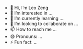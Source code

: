 - 👋 Hi, I’m Leo Zeng
- 👀 I’m interested in ...
- 🌱 I’m currently learning ...
- 💞️ I’m looking to collaborate on ...
- 📫 How to reach me ...
- 😄 Pronouns: ...
- ⚡ Fun fact: ...

<!---
**leotaozeng/leotaozeng** is a ✨ _special_ ✨ repository because its `README.md` (this file) appears on your GitHub profile.
--->
